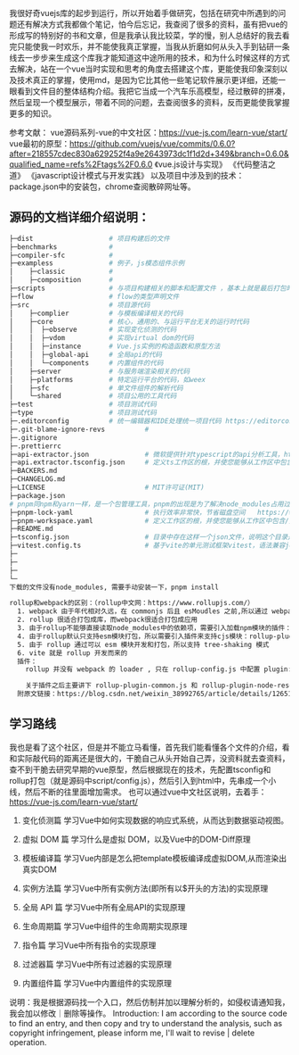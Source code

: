   我很好奇vuejs库的起步到运行，所以开始着手做研究，包括在研究中所遇到的问题还有解决方式我都做个笔记，怕今后忘记，我查阅了很多的资料，虽有把vue的形成写的特别好的书和文章，但是我承认我比较菜，学的慢，别人总结好的我去看完只能使我一时欢乐，并不能使我真正掌握，当我从折磨如何从头入手到钻研一条线去一步步来生成这个库我才能知道这中途所用的技术，和为什么时候这样的方式去解决，站在一个vue当时实现和思考的角度去搭建这个库，更能使我印象深刻以及技术真正的掌握，使用md，是因为它比其他一些笔记软件展示更详细，还能一眼看到文件目的整体结构介绍。我把它当成一个汽车乐高模型，经过散碎的拼凑，然后呈现一个模型展示，带着不同的问题，去查阅很多的资料，反而更能使我掌握更多的知识。

  参考文献：
    vue源码系列-vue的中文社区：https://vue-js.com/learn-vue/start/
    vue最初的原型：https://github.com/vuejs/vue/commits/0.6.0?after=218557cdec830a629252f4a9e2643973dc1f1d2d+349&branch=0.6.0&qualified_name=refs%2Ftags%2F0.6.0
    《vue.js设计与实现》
    《代码整洁之道》
    《javascript设计模式与开发实践》
    以及项目中涉及到的技术：
      package.json中的安装包，chrome查阅散碎网址等。


  ## 源码的文档详细介绍说明：

  ```bash
  ├─dist                   # 项目构建后的文件
  ├─benchmarks             # 
  ├─compiler-sfc           # 
  ├─exampless              # 例子，js模态组件示例
  │    ├─classic           # 
  │    ├─composition       # 
  ├─scripts                # 与项目构建相关的脚本和配置文件 ，基本上就是最后打包时候的配置了
  ├─flow                   # flow的类型声明文件
  ├─src                    # 项目源代码
  │    ├─complier          # 与模板编译相关的代码
  │    ├─core              # 核心，通用的、与运行平台无关的运行时代码
  │    │  ├─observe        # 实现变化侦测的代码
  │    │  ├─vdom           # 实现virtual dom的代码
  │    │  ├─instance       # Vue.js实例的构造函数和原型方法
  │    │  ├─global-api     # 全局api的代码
  │    │  └─components     # 内置组件的代码
  │    ├─server            # 与服务端渲染相关的代码
  │    ├─platforms         # 特定运行平台的代码，如weex 
  │    ├─sfc               # 单文件组件的解析代码
  │    └─shared            # 项目公用的工具代码
  ├─test                   # 项目测试代码
  ├─type                   # 项目测试代码
  ├─.editorconfig          # 统一编辑器和IDE处理统一项目代码 https://editorconfig.org/
  ├─.git-blame-ignore-revs          # 
  ├─.gitignore
  ├─.prettierrc
  ├─api-extractor.json              # 微软提供针对typescript的api分析工具，https://zhuanlan.zhihu.com/p/434565485
  ├─api.extractor.tsconfig.json     # 定义ts工作区的根，并使您能够从工作区中包含/排除目录
  ├─BACKERS.md
  ├─CHANGELOG.md
  ├─LICENSE                         # MIT许可证(MIT)
  ├─package.json
  # pnpm同npm和yarn一样，是一个包管理工具，pnpm的出现是为了解决node_modules占用过大的问题。
  ├─pnpm-lock-yaml                  # 执行效率非常快，节省磁盘空间   https://www.pnpm.cn/
  ├─pnpm-workspace.yaml             # 定义工作区的根，并使您能够从工作区中包含/排除目录
  ├─README.md
  ├─tsconfig.json                   # 目录中存在这样一个json文件，说明这个目录是ts的根目录    https://www.tslang.cn/docs/handbook/tsconfig-json.html
  ├─vitest.config.ts                # 基于vite的单元测试框架vitest，语法兼容jest，科技城vite配置，支持热更新 https://cn.vitest.dev/
  ├─
  ├─
  ├─
  └─
  下载的文件没有node_modules, 需要手动安装一下，pnpm install

  rollup和webpack的区别：（rollup中文网：https://www.rollupjs.com/）
    1. webpack 由于年代相对久远，在 commonjs 后且 esMoudles 之前,所以通过 webpack 通过自己来实现 commonjs 等语法，rollup 则可以通过配置打包成想要的语法，比如 esMoudles
    2. rollup 很适合打包成库，而webpack很适合打包成应用
    3. 由于rollup不能够直接读取node_modules中的依赖项，需要引入加载npm模块的插件：rollup-plugin-node-resolve
    4. 由于rollup默认只支持esm模块打包，所以需要引入插件来支持cjs模块：rollup-plugin-commonjs
    5. 由于 rollup 通过可以 esm 模块开发和打包，所以支持 tree-shaking 模式
    6. vite 就是 rollup 开发而来的
    插件：
      rollup 并没有 webpack 的 loader , 只在 rollup-config.js 中配置 plugin:[] 的选项就可以了

      关于插件之后主要讲下 rollup-plugin-common.js 和 rollup-plugin-node-resolve 以及 vue 相关 plugin
    附原文链接：https://blog.csdn.net/weixin_38992765/article/details/126512118

  ```

## 学习路线
  我也是看了这个社区，但是并不能立马看懂，首先我们能看懂各个文件的介绍，看和实际敲代码的距离还是很大的，干脆自己从头开始自己弄，没资料就去查资料，查不到干脆去研究早期的vue原型，然后根据现在的技术，先配置tsconfig和rollup打包（就是源码中script/config.js），然后引入到html中，先串成一个小线，然后不断的往里面增加需求。
  也可以通过vue中文社区说明，去着手：https://vue-js.com/learn-vue/start/

  1. 变化侦测篇
    学习Vue中如何实现数据的响应式系统，从而达到数据驱动视图。

  2. 虚拟 DOM 篇
    学习什么是虚拟 DOM，以及Vue中的DOM-Diff原理

  3. 模板编译篇
    学习Vue内部是怎么把template模板编译成虚拟DOM,从而渲染出真实DOM

  4. 实例方法篇
    学习Vue中所有实例方法(即所有以$开头的方法)的实现原理

  5. 全局 API 篇
    学习Vue中所有全局API的实现原理

  6. 生命周期篇
    学习Vue中组件的生命周期实现原理

  7. 指令篇
    学习Vue中所有指令的实现原理

  8. 过滤器篇
    学习Vue中所有过滤器的实现原理

  9. 内置组件篇
    学习Vue中内置组件的实现原理




说明：我是根据源码找一个入口，然后仿制并加以理解分析的，如侵权请通知我，我会加以修改｜删除等操作。
Introduction: I am according to the source code to find an entry, and then copy and try to understand the analysis, such as copyright infringement, please inform me, I'll wait to revise | delete operation.